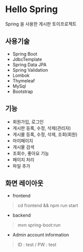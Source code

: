 # Hello Spring

Spring 을 사용한 게시판 토이프로젝트

## 사용기술
- Spring Boot
- JdbcTemplate
- Spring Data JPA
- Spring Validation
- Lombok
- Thymeleaf
- MySql
- Bootstrap
 
## 기능
- 회원가입, 로그인
- 게시판 등록, 수정, 삭제(관리자)
- 게시물 등록, 수정, 삭제, 조회(회원)
- 마이페이지
- 게시물 검색
- 조회수, 좋아요 기능
- 페이지 처리
- 파일 추가

## 화면 레이아웃
- frontend
> cd frontend && npm run start

- backend
> mvn spring-boot:run

- Admin account information
> ID : test / PW : test
